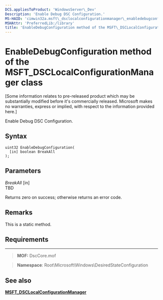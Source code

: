 ```yaml
---
DCS.appliesToProduct: 'WindowsServer\_Dev'
Description: 'Enable Debug DSC Configuration.'
MS-HAID: 'cimwin32a.msft\_dsclocalconfigurationmanager\_enabledebugconfiguration'
MSHAttr: 'PreferredLib:/library'
title: 'EnableDebugConfiguration method of the MSFT\_DSCLocalConfigurationManager class'
---
```


# EnableDebugConfiguration method of the MSFT\_DSCLocalConfigurationManager class


\[Some information relates to pre-released product which may be substantially modified before it's commercially released. Microsoft makes no warranties, express or implied, with respect to the information provided here.\]

Enable Debug DSC Configuration.

Syntax
------

```mof
uint32 EnableDebugConfiguration(
  [in] boolean BreakAll
);
```

Parameters
----------

*BreakAll* \[in\]  
TBD

Returns zero on success; otherwise returns an error code.

## Remarks

This is a static method.

## Requirements
------------
>**MOF:** DscCore.mof

>**Namespace**: Root\Microsoft\Windows\DesiredStateConfiguration


## See also


[**MSFT\_DSCLocalConfigurationManager**](msft-dsclocalconfigurationmanager.md)
 

 



